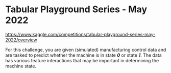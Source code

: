 # Tabular Playground Series - May 2022
https://www.kaggle.com/competitions/tabular-playground-series-may-2022/overview

For this challenge, you are given (simulated) manufacturing control data and are tasked to predict whether the machine is in state ***0*** or state ***1***. The data has various feature interactions that may be important in determining the machine state.
